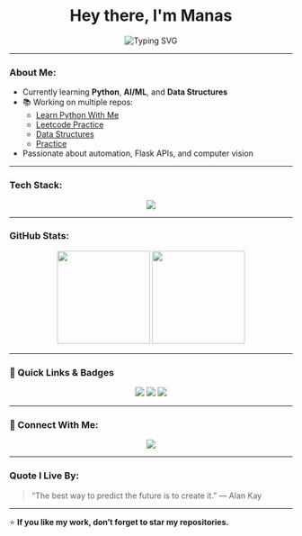 <h1 align="center">Hey there, I'm Manas </h1>

<p align="center">
  <img src="https://readme-typing-svg.demolab.com?font=Fira+Code&pause=1000&color=00F729&center=true&vCenter=true&width=500&lines=Python+Learner+🐍;AI+%26+Tech+Explorer+🤖;Future+Ready+Developer+🚀;Always+Learning+New+Things+💡" alt="Typing SVG" />
</p>

---

### About Me:
- Currently learning **Python**, **AI/ML**, and **Data Structures**
- 📚 Working on multiple repos:
  - [Learn Python With Me](https://github.com/BishtManas/learn_python_with_me)
  - [Leetcode Practice](https://github.com/BishtManas/leetcode-practice)
  - [Data Structures](https://github.com/BishtManas/Data-Structures)
  - [Practice](https://github.com/BishtManas/practice)
- Passionate about automation, Flask APIs, and computer vision

---

###  Tech Stack:
<p align="center">
  <img src="https://skillicons.dev/icons?i=python,flask,mysql,github,vscode,linux" />
</p>

---

### GitHub Stats:
<p align="center">
  <img src="https://github-readme-stats.vercel.app/api?username=BishtManas&show_icons=true&theme=tokyonight" height="165">
  <img src="https://github-readme-stats.vercel.app/api/top-langs/?username=BishtManas&layout=compact&theme=tokyonight" height="165">
</p>

---

### 🔗 Quick Links & Badges
<p align="center">
  <a href="https://github.com/your-username"><img src="https://img.shields.io/badge/GitHub-000?style=for-the-badge&logo=github&logoColor=white"></a>
  <a href="mailto:your-email@gmail.com"><img src="https://img.shields.io/badge/Email-D14836?style=for-the-badge&logo=gmail&logoColor=white"></a>
  <a href="https://github.com/your-username?tab=followers"><img src="https://img.shields.io/badge/Followers-View?style=for-the-badge&logo=github"></a>
</p>

---

### 💬 Connect With Me:
<p align="center">
  <a href="https://github.com/BishtManas"><img src="https://img.shields.io/badge/GitHub-000?style=for-the-badge&logo=github&logoColor=white"></a>
</p>

---

### Quote I Live By:
> “The best way to predict the future is to create it.” — Alan Kay

---

⭐️ **If you like my work, don’t forget to star my repositories.**
